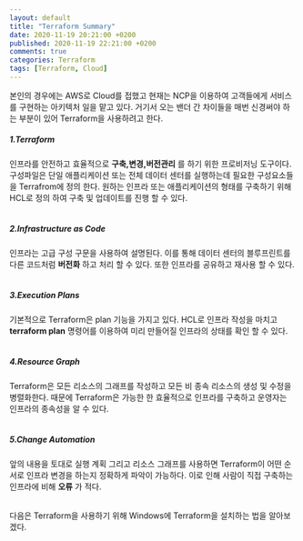 ```yaml
---
layout: default
title: "Terraform Summary"
date: 2020-11-19 20:21:00 +0200
published: 2020-11-19 22:21:00 +0200
comments: true
categories: Terraform
tags: [Terraform, Cloud]
---
```

본인의 경우에는 AWS로 Cloud를 접했고 현재는 NCP을 이용하여 고객들에게 서비스를 구현하는 아키텍처 일을 맡고 있다. 거기서 오는 밴더 간 차이들을 매번 신경써야 하는 부분이 있어 Terraform을 사용하려고 한다.

<!--more-->

##### 1.Terraform<br/>
인프라를 안전하고 효율적으로 __구축,변경,버전관리__ 를 하기 위한 프로비저닝 도구이다.
구성파일은 단일 애플리케이션 또는 전체 데이터 센터를 실행하는데 필요한 구성요소들을 Terrafrom에 정의 한다.
원하는 인프라 또는 애플리케이션의 형태를 구축하기 위해 HCL로 정의 하여 구축 및 업데이트를 진행 할 수 있다.
<br/>
<br/>

##### 2.Infrastructure as Code<br/>
인프라는 고급 구성 구문을 사용하여 설명된다. 
이를 통해 데이터 센터의 블루프린트를 다른 코드처럼 __버전화__ 하고 처리 할 수 ​​있다. 
또한 인프라를 공유하고 재사용 할 수 있다.
<br/>
<br/>

##### 3.Execution Plans<br/>

기본적으로 Terraform은 plan 기능을 가지고 있다.
HCL로 인프라 작성을 마치고 __terraform plan__ 명령어를 이용하여 미리 만들어질 인프라의 상태를 확인 할 수 있다.
<br/>
<br/>

##### 4.Resource Graph<br/>

Terraform은 모든 리소스의 그래프를 작성하고 모든 비 종속 리소스의 생성 및 수정을 병렬화한다.
때문에 Terraform은 가능한 한 효율적으로 인프라를 구축하고 운영자는 인프라의 종속성을 알 수 있다.
<br/>
<br/>

##### 5.Change Automation<br/>

앞의 내용을 토대로 실행 계획 그리고 리소스 그래프를 사용하면 Terraform이 어떤 순서로 인프라 변경을 하는지 정확하게 파악이 가능하다.
이로 인해 사람이 직접 구축하는 인프라에 비해 __오류__ 가 적다.
<br/>
<br/>


다음은 Terraform을 사용하기 위해 Windows에 Terraform을 설치하는 법을 알아보겠다.
